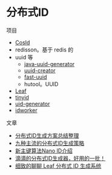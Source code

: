 # 分布式ID

项目

* [CosId](https://github.com/Ahoo-Wang/CosId)
* redisson。基于 redis 的
* uuid 等
  * [java-uuid-generator](https://github.com/cowtowncoder/java-uuid-generator)
  * [uuid-creator](https://github.com/f4b6a3/uuid-creator)
  * [fast-uuid](https://github.com/jchambers/fast-uuid)
  * hutool。UUID
* [Leaf](https://github.com/Meituan-Dianping/Leaf)
* [tinyid](https://github.com/didi/tinyid)
* [uid-generator](https://github.com/baidu/uid-generator)
* [idworker](https://github.com/imadcn/idworker)

文章

* [分布式ID生成方案总结整理](https://mp.weixin.qq.com/s/CDlK6W4NnZwqg3kUpC2NZw?version=4.1.10.99312&platform=mac&nwr_flag=1#wechat_redirect)
* [九种主流的分布式ID生成策略](https://mp.weixin.qq.com/s?__biz=MzkxNTU3MzY0OA==&mid=2247484226&idx=1&sn=e51230f539aab93dd15f33e121a10a13&chksm=c0219ef0c726886cc60db650ab08746d8a70e413df873d72f7fcc39aa1c9dafb8d7d484d4398&mpshare=1&scene=1&srcid=0609m34s6bYyHfAlO8U526CC&sharer_shareinfo=f55d4b1718cdbb253a674ae3ff017779&sharer_shareinfo_first=8b8adbb018a1265f856910dfb2bccef2&version=4.1.10.99312&platform=mac&nwr_flag=1#wechat_redirect)
* [新主键算法Nano ID介绍](https://mp.weixin.qq.com/s?__biz=MzU1NTU5MDgwNQ==&mid=2247484171&idx=2&sn=9f4aac1484fb01891934c848174bac61&chksm=fa2a60110f181a68bfae1cac9363aaaf86ee2d411a50549f2776dd8d8d3ceff184e5087c5d73&mpshare=1&scene=1&srcid=0525b2RFYRgtFsx3Xdk7wN51&sharer_shareinfo=cd32060e873fb99dfd207502d3df3f24&sharer_shareinfo_first=353de6ec54249c05ed5c8fe9edf520c4&version=4.1.10.99312&platform=mac&nwr_flag=1#wechat_redirect)
* [滴滴的分布式ID生成器，好用的一批！](https://mp.weixin.qq.com/s?__biz=MzUzMTA2NTU2Ng==&mid=2247579441&idx=2&sn=b1321eb1a7bdacc356d5822428f0a4ea&chksm=fbb5a8e48b5d091b969c8400336333ecb76c7ebcf6529a4f1155960133cf377a89961df9439b&mpshare=1&scene=1&srcid=1017IdVKGAGdAjg8BBia7fBo&sharer_shareinfo=a5a2e5e41015f1c03212822d3a30ddc1&sharer_shareinfo_first=11bda4bdc84057cb10a71312dd0d1c0e&version=4.1.10.99312&platform=mac&nwr_flag=1#wechat_redirect)
* [细致的聊聊 Leaf 分布式 ID 生成系统](https://mp.weixin.qq.com/s/6puIvMEsnEAv5dyGR9g8-g?version=4.1.10.99312&platform=mac&nwr_flag=1#wechat_redirect)
